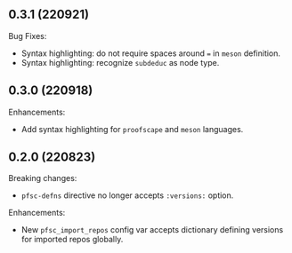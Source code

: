 ## 0.3.1 (220921)

Bug Fixes:

* Syntax highlighting: do not require spaces around `=` in `meson` definition.
* Syntax highlighting: recognize `subdeduc` as node type.

## 0.3.0 (220918)

Enhancements:

* Add syntax highlighting for `proofscape` and `meson` languages.

## 0.2.0 (220823)

Breaking changes:

* `pfsc-defns` directive no longer accepts `:versions:` option.

Enhancements:

* New `pfsc_import_repos` config var accepts dictionary defining
  versions for imported repos globally.
